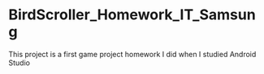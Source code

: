 # BirdScroller_Homework_IT_Samsung
This project is a first game project homework I did when I studied Android Studio
